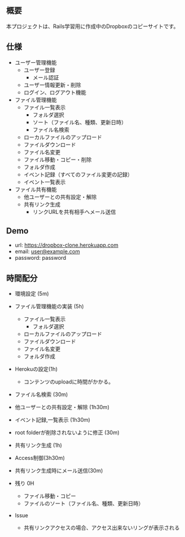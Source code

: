## 概要
本プロジェクトは、Rails学習用に作成中のDropboxのコピーサイトです。

## 仕様
* ユーザー管理機能
    * ユーザー登録
        * メール認証
    * ユーザー情報更新・削除
    * ログイン、ログアウト機能
* ファイル管理機能
    * ファイル一覧表示
        * フォルダ選択
        * ソート（ファイル名、種類、更新日時）
        * ファイル名検索
    * ローカルファイルのアップロード
    * ファイルダウンロード
    * ファイル名変更
    * ファイル移動・コピー・削除
    * フォルダ作成
    * イベント記録（すべてのファイル変更の記録）
    * イベント一覧表示
* ファイル共有機能
    * 他ユーザーとの共有設定・解除
    * 共有リンク生成
        * リンクURLを共有相手へメール送信

## Demo
 * url: https://dropbox-clone.herokuapp.com
 * email: user@example.com
 * password: password

## 時間配分

* 環境設定 (5m)
* ファイル管理機能の実装 (5h)
    * ファイル一覧表示
        * フォルダ選択
    * ローカルファイルのアップロード
    * ファイルダウンロード
    * ファイル名変更
    * フォルダ作成
* Herokuの設定(1h)
    * コンテンツのuploadに時間がかかる。
* ファイル名検索 (30m)
* 他ユーザーとの共有設定・解除 (1h30m)
* イベント記録,一覧表示 (1h30m)
* root folderが削除されないように修正 (30m)
* 共有リンク生成 (1h)
* Access制御(3h30m)
* 共有リンク生成時にメール送信(30m)

* 残り 0H
    * ファイル移動・コピー
    * ファイルのソート（ファイル名、種類、更新日時）
* Issue
    * 共有リンクアクセスの場合、アクセス出来ないリングが表示される
